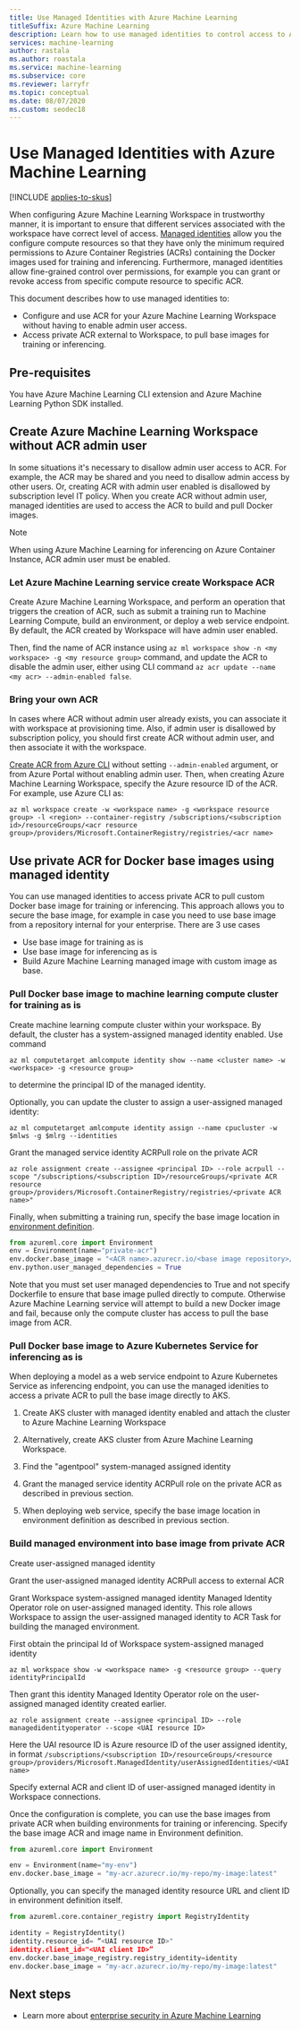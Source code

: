```yaml
---
title: Use Managed Identities with Azure Machine Learning
titleSuffix: Azure Machine Learning
description: Learn how to use managed identities to control access to Azure resources from Azure Machine Learning Workspace.
services: machine-learning
author: rastala
ms.author: roastala
ms.service: machine-learning
ms.subservice: core
ms.reviewer: larryfr
ms.topic: conceptual
ms.date: 08/07/2020
ms.custom: seodec18
---
```


# Use Managed Identities with Azure Machine Learning
[!INCLUDE [applies-to-skus](../../includes/aml-applies-to-basic-enterprise-sku.md)]

When configuring Azure Machine Learning Workspace in trustworthy manner, it is important to ensure that different services associated with the workspace have correct level of access. [Managed identities](https://docs.microsoft.com/azure/active-directory/managed-identities-azure-resources/overview) allow you the configure compute resources so that they have only the minimum required permissions to Azure Container Registries (ACRs) containing the Docker images used for training and inferencing. Furthermore, managed identities allow fine-grained control over permissions, for example you can grant or revoke access from specific compute resource to specific ACR.

This document describes how to use managed identities to:

 * Configure and use ACR for your Azure Machine Learning Workspace without having to enable admin user access.
 * Access private ACR external to Workspace, to pull base images for training or inferencing.
 
## Pre-requisites

You have Azure Machine Learning CLI extension and Azure Machine Learning Python SDK installed.

## Create Azure Machine Learning Workspace without ACR admin user

In some situations it's necessary to disallow admin user access to ACR. For example, the ACR may be shared and you need to disallow admin access by other users. Or, creating ACR with admin user enabled is disallowed by subscription level IT policy. When you create ACR
without admin user, managed identities are used to access the ACR to build and pull Docker images.

> [!NOTE]
> When using Azure Machine Learning for inferencing on Azure Container Instance, ACR admin user must be enabled.

### Let Azure Machine Learning service create Workspace ACR

Create Azure Machine Learning Workspace, and perform an operation that triggers the creation of ACR, such as submit a training run to Machine Learning Compute, build an environment, or deploy a web service endpoint. By default, the ACR created by Workspace will have admin user enabled.

Then, find the name of ACR instance using ```az ml workspace show -n <my workspace> -g <my resource group>``` command, and update the ACR to disable the admin user, either using CLI command ```az acr update --name <my acr> --admin-enabled false```.

### Bring your own ACR

In cases where ACR without admin user already exists, you can associate it with workspace at provisioning time.
Also, if admin user is disallowed by subscription policy, you should first create ACR without admin user, and then associate it with the workspace. 

[Create ACR from Azure CLI](https://docs.microsoft.com/azure/container-registry/container-registry-get-started-azure-cli) without setting ```--admin-enabled``` argument, or from Azure Portal without enabling admin user. Then, when creating Azure Machine Learning Workspace, specify the Azure resource ID of the ACR. For example, use Azure CLI as:

```azurecli-interactive
az ml workspace create -w <workspace name> -g <workspace resource group> -l <region> --container-registry /subscriptions/<subscription id>/resourceGroups/<acr resource group>/providers/Microsoft.ContainerRegistry/registries/<acr name>
```

## Use private ACR for Docker base images using managed identity

You can use managed identities to access private ACR to pull custom Docker base image for training or inferencing. This approach
allows you to secure the base image, for example in case you need to use base image from a repository internal for your enterprise. There are 3 use cases

 * Use base image for training as is
 * Use base image for inferencing as is
 * Build Azure Machine Learning managed image with custom image as base.

### Pull Docker base image to machine learning compute cluster for training as is

Create machine learning compute cluster within your workspace. By default, the cluster has a system-assigned managed identity enabled. Use command 

```azurecli-interactive
az ml computetarget amlcompute identity show --name <cluster name> -w <workspace> -g <resource group>
```

to determine the principal ID of the managed identity.

Optionally, you can update the cluster to assign a user-assigned managed identity:

```azurecli-interactive
az ml computetarget amlcompute identity assign --name cpucluster -w $mlws -g $mlrg --identities
```

Grant the managed service identity ACRPull role on the private ACR

```azurecli-interactive
az role assignment create --assignee <principal ID> --role acrpull --scope "/subscriptions/<subscription ID>/resourceGroups/<private ACR resource group>/providers/Microsoft.ContainerRegistry/registries/<private ACR name>"
```

Finally, when submitting a training run, specify the base image location in [environment definition](how-to-use-environments.md).

```python
from azureml.core import Environment
env = Environment(name="private-acr")
env.docker.base_image = "<ACR name>.azurecr.io/<base image repository>/<base image version>"
env.python.user_managed_dependencies = True
```

Note that you must set user managed dependencies to True and not specify Dockerfile to ensure that base image pulled directly to compute. Otherwise Azure Machine Learning service will attempt to build a new Docker image and fail, because only the compute cluster has access to pull the base image from ACR.

### Pull Docker base image to Azure Kubernetes Service for inferencing as is

When deploying a model as a web service endpoint to Azure Kubernetes Service as inferencing endpoint, you can use the managed idenities to access a private ACR to pull the base image directly to AKS. 

 1. Create AKS cluster with managed identity enabled and attach the cluster to Azure Machine Learning Workspace

 2. Alternatively, create AKS cluster from Azure Machine Learning Workspace.

 3. Find the "agentpool" system-managed assigned identity

 4. Grant the managed service identity ACRPull role on the private ACR as described in previous section.

 5. When deploying web service, specify the base image location in environment definition as described in previous section. 

### Build managed environment into base image from private ACR

Create user-assigned managed identity

Grant the user-assigned managed identity ACRPull access to external ACR

Grant Workspace system-assigned managed identity Managed Identity Operator role on user-assigned managed identity. This role allows Workspace to assign the user-assigned managed identity to ACR Task for building the managed environment.

First obtain the principal Id of Workspace system-assigned managed identity

```azurecli-interactive
az ml workspace show -w <workspace name> -g <resource group> --query identityPrincipalId
```

Then grant this identity Managed Identity Operator role on the user-assigned managed identity created earlier.

```azurecli-interactive
az role assignment create --assignee <principal ID> --role managedidentityoperator --scope <UAI resource ID>
```

Here the UAI resource ID is Azure resource ID of the user assigned identity, in format ```/subscriptions/<subscription ID>/resourceGroups/<resource group>/providers/Microsoft.ManagedIdentity/userAssignedIdentities/<UAI name>```

Specify external ACR and client ID of user-assigned managed identity in Workspace connections.

Once the configuration is complete, you can use the base images from private ACR when building environments for training or inferencing.
Specify the base image ACR and image name in Environment definition.

```python
from azureml.core import Environment

env = Environment(name="my-env")
env.docker.base_image = "my-acr.azurecr.io/my-repo/my-image:latest"
```

Optionally, you can specify the managed identity resource URL and client ID in environment definition itself.

```python
from azureml.core.container_registry import RegistryIdentity

identity = RegistryIdentity()
identity.resource_id= “<UAI resource ID>"
identity.client_id="<UAI client ID>”
env.docker.base_image_registry.registry_identity=identity
env.docker.base_image = "my-acr.azurecr.io/my-repo/my-image:latest"
```

## Next steps

 * Learn more about [enterprise security in Azure Machine Learning](concept-enterprise-security.md)